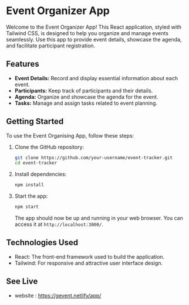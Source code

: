 # Event Organizer App

Welcome to the Event Organizer App! This React application, styled with Tailwind CSS, is designed to help you organize and manage events seamlessly. Use this app to provide event details, showcase the agenda, and facilitate participant registration.

## Features

- **Event Details:** Record and display essential information about each event.
- **Participants:** Keep track of participants and their details.
- **Agenda:** Organize and showcase the agenda for the event.
- **Tasks:** Manage and assign tasks related to event planning.

## Getting Started

To use the Event Organising App, follow these steps:

1. Clone the GitHub repository:

   ```bash
   git clone https://github.com/your-username/event-tracker.git
   cd event-tracker
   ```

2. Install dependencies:

   ```bash
   npm install
   ```

3. Start the app:

   ```bash
   npm start
   ```

   The app should now be up and running in your web browser. You can access it at `http://localhost:3000/`.

## Technologies Used

- React: The front-end framework used to build the application.
- Tailwind: For responsive and attractive user interface design.

## See Live

- website : https://gevent.netlify/app/
